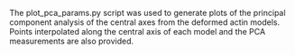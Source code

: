 The plot_pca_params.py script was used to generate plots of the principal component analysis of the central axes from the deformed actin models. Points interpolated along the central axis of each model and the PCA measurements are also provided. 
